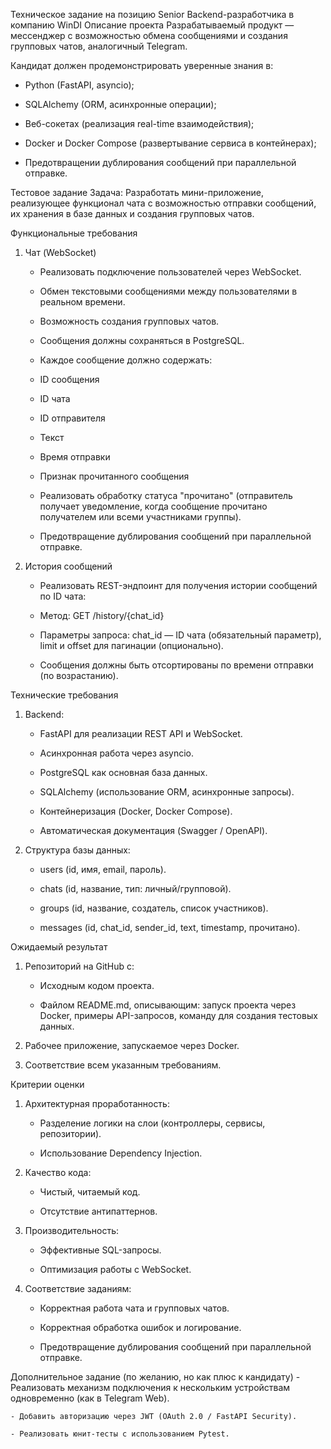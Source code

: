 Техническое задание на позицию Senior Backend-разработчика в компанию WinDI
Описание проекта
Разрабатываемый продукт — мессенджер с возможностью обмена сообщениями и создания групповых чатов, аналогичный Telegram.

Кандидат должен продемонстрировать уверенные знания в:

- Python (FastAPI, asyncio);

- SQLAlchemy (ORM, асинхронные операции);

- Веб-сокетах (реализация real-time взаимодействия);

- Docker и Docker Compose (развертывание сервиса в контейнерах);

- Предотвращении дублирования сообщений при параллельной отправке.

Тестовое задание
Задача: Разработать мини-приложение, реализующее функционал чата с возможностью отправки сообщений, их хранения в базе данных и создания групповых чатов.

Функциональные требования
1. Чат (WebSocket)
    - Реализовать подключение пользователей через WebSocket.

    - Обмен текстовыми сообщениями между пользователями в реальном времени.

    - Возможность создания групповых чатов.

    - Сообщения должны сохраняться в PostgreSQL.

    - Каждое сообщение должно содержать:

    - ID сообщения
    - ID чата
    - ID отправителя
    - Текст
    - Время отправки
    - Признак прочитанного сообщения

    - Реализовать обработку статуса "прочитано" (отправитель получает уведомление, когда сообщение прочитано получателем или всеми участниками группы).

    - Предотвращение дублирования сообщений при параллельной отправке.

2. История сообщений
    - Реализовать REST-эндпоинт для получения истории сообщений по ID чата:

    - Метод: GET /history/{chat_id}

    - Параметры запроса: chat_id — ID чата (обязательный параметр), limit и offset для пагинации (опционально).

    - Сообщения должны быть отсортированы по времени отправки (по возрастанию).

Технические требования
1. Backend:

    - FastAPI для реализации REST API и WebSocket.

    - Асинхронная работа через asyncio.

    - PostgreSQL как основная база данных.

    - SQLAlchemy (использование ORM, асинхронные запросы).

    - Контейнеризация (Docker, Docker Compose).

    - Автоматическая документация (Swagger / OpenAPI).

2. Структура базы данных:

    - users (id, имя, email, пароль).

    - chats (id, название, тип: личный/групповой).

    - groups (id, название, создатель, список участников).

    - messages (id, chat_id, sender_id, text, timestamp, прочитано).

Ожидаемый результат
1. Репозиторий на GitHub с:

    - Исходным кодом проекта.

    - Файлом README.md, описывающим: запуск проекта через Docker, примеры API-запросов, команду для создания тестовых данных.

2. Рабочее приложение, запускаемое через Docker.

3. Соответствие всем указанным требованиям.

Критерии оценки
1. Архитектурная проработанность:

    - Разделение логики на слои (контроллеры, сервисы, репозитории).

    - Использование Dependency Injection.

2. Качество кода:

    - Чистый, читаемый код.

    - Отсутствие антипаттернов.

3. Производительность:

    - Эффективные SQL-запросы.

    - Оптимизация работы с WebSocket.

4. Соответствие заданиям:

    - Корректная работа чата и групповых чатов.

    - Корректная обработка ошибок и логирование.

    - Предотвращение дублирования сообщений при параллельной отправке.

Дополнительное задание (по желанию, но как плюс к кандидату)
    - Реализовать механизм подключения к нескольким устройствам одновременно (как в Telegram Web).

    - Добавить авторизацию через JWT (OAuth 2.0 / FastAPI Security).

    - Реализовать юнит-тесты с использованием Pytest.